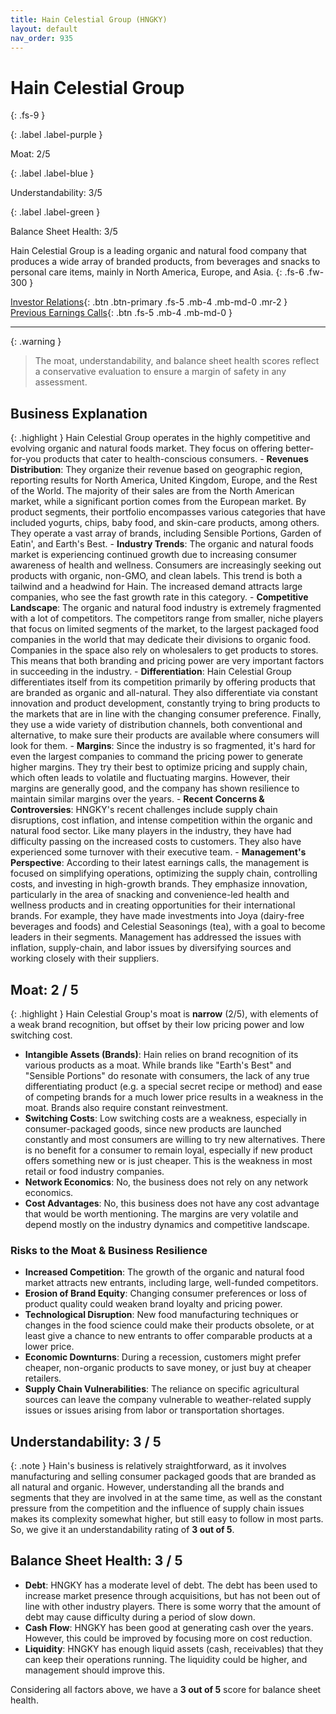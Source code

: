 ```yaml
---
title: Hain Celestial Group (HNGKY)
layout: default
nav_order: 935
---
```


# Hain Celestial Group
{: .fs-9 }

{: .label .label-purple }

Moat: 2/5

{: .label .label-blue }

Understandability: 3/5

{: .label .label-green }

Balance Sheet Health: 3/5

Hain Celestial Group is a leading organic and natural food company that produces a wide array of branded products, from beverages and snacks to personal care items, mainly in North America, Europe, and Asia.
{: .fs-6 .fw-300 }

[Investor Relations](https://www.google.com/search?q=HNGKY+investor+relations){: .btn .btn-primary .fs-5 .mb-4 .mb-md-0 .mr-2 }
[Previous Earnings Calls](https://discountingcashflows.com/company/HNGKY/transcripts/){: .btn .fs-5 .mb-4 .mb-md-0 }

---

{: .warning }
>The moat, understandability, and balance sheet health scores reflect a conservative evaluation to ensure a margin of safety in any assessment.



## Business Explanation
{: .highlight }
Hain Celestial Group operates in the highly competitive and evolving organic and natural foods market. They focus on offering better-for-you products that cater to health-conscious consumers.
    - **Revenues Distribution**: They organize their revenue based on geographic region, reporting results for North America, United Kingdom, Europe, and the Rest of the World. The majority of their sales are from the North American market, while a significant portion comes from the European market. By product segments, their portfolio encompasses various categories that have included yogurts, chips, baby food, and skin-care products, among others. They operate a vast array of brands, including Sensible Portions, Garden of Eatin', and Earth's Best. 
    - **Industry Trends**: The organic and natural foods market is experiencing continued growth due to increasing consumer awareness of health and wellness. Consumers are increasingly seeking out products with organic, non-GMO, and clean labels. This trend is both a tailwind and a headwind for Hain. The increased demand attracts large companies, who see the fast growth rate in this category.
    - **Competitive Landscape**: The organic and natural food industry is extremely fragmented with a lot of competitors. The competitors range from smaller, niche players that focus on limited segments of the market, to the largest packaged food companies in the world that may dedicate their divisions to organic food. Companies in the space also rely on wholesalers to get products to stores. This means that both branding and pricing power are very important factors in succeeding in the industry.
    - **Differentiation**: Hain Celestial Group differentiates itself from its competition primarily by offering products that are branded as organic and all-natural. They also differentiate via constant innovation and product development, constantly trying to bring products to the markets that are in line with the changing consumer preference. Finally, they use a wide variety of distribution channels, both conventional and alternative, to make sure their products are available where consumers will look for them.
     - **Margins**: Since the industry is so fragmented, it's hard for even the largest companies to command the pricing power to generate higher margins. They try their best to optimize pricing and supply chain, which often leads to volatile and fluctuating margins. However, their margins are generally good, and the company has shown resilience to maintain similar margins over the years.
    - **Recent Concerns & Controversies**: HNGKY's recent challenges include supply chain disruptions, cost inflation, and intense competition within the organic and natural food sector. Like many players in the industry, they have had difficulty passing on the increased costs to customers. They also have experienced some turnover with their executive team.
        - **Management's Perspective**: According to their latest earnings calls, the management is focused on simplifying operations, optimizing the supply chain, controlling costs, and investing in high-growth brands. They emphasize innovation, particularly in the area of snacking and convenience-led health and wellness products and in creating opportunities for their international brands. For example, they have made investments into Joya (dairy-free beverages and foods) and Celestial Seasonings (tea), with a goal to become leaders in their segments. Management has addressed the issues with inflation, supply-chain, and labor issues by diversifying sources and working closely with their suppliers.

## Moat: 2 / 5
{: .highlight }
Hain Celestial Group's moat is **narrow** (2/5), with elements of a weak brand recognition, but offset by their low pricing power and low switching cost.

*   **Intangible Assets (Brands)**: Hain relies on brand recognition of its various products as a moat. While brands like "Earth's Best" and "Sensible Portions" do resonate with consumers, the lack of any true differentiating product (e.g. a special secret recipe or method) and ease of competing brands for a much lower price results in a weakness in the moat. Brands also require constant reinvestment.
*   **Switching Costs**: Low switching costs are a weakness, especially in consumer-packaged goods, since new products are launched constantly and most consumers are willing to try new alternatives. There is no benefit for a consumer to remain loyal, especially if new product offers something new or is just cheaper. This is the weakness in most retail or food industry companies.
*   **Network Economics**: No, the business does not rely on any network economics.
*   **Cost Advantages**: No, this business does not have any cost advantage that would be worth mentioning. The margins are very volatile and depend mostly on the industry dynamics and competitive landscape.

### Risks to the Moat & Business Resilience
*   **Increased Competition**: The growth of the organic and natural food market attracts new entrants, including large, well-funded competitors.
*   **Erosion of Brand Equity**: Changing consumer preferences or loss of product quality could weaken brand loyalty and pricing power.
*   **Technological Disruption**: New food manufacturing techniques or changes in the food science could make their products obsolete, or at least give a chance to new entrants to offer comparable products at a lower price.
*   **Economic Downturns**: During a recession, customers might prefer cheaper, non-organic products to save money, or just buy at cheaper retailers.
*   **Supply Chain Vulnerabilities**: The reliance on specific agricultural sources can leave the company vulnerable to weather-related supply issues or issues arising from labor or transportation shortages.

## Understandability: 3 / 5
{: .note }
Hain's business is relatively straightforward, as it involves manufacturing and selling consumer packaged goods that are branded as all natural and organic. However, understanding all the brands and segments that they are involved in at the same time, as well as the constant pressure from the competition and the influence of supply chain issues makes its complexity somewhat higher, but still easy to follow in most parts. So, we give it an understandability rating of **3 out of 5**.

## Balance Sheet Health: 3 / 5
*  **Debt**: HNGKY has a moderate level of debt. The debt has been used to increase market presence through acquisitions, but has not been out of line with other industry players. There is some worry that the amount of debt may cause difficulty during a period of slow down.
*  **Cash Flow**: HNGKY has been good at generating cash over the years. However, this could be improved by focusing more on cost reduction.
*  **Liquidity**: HNGKY has enough liquid assets (cash, receivables) that they can keep their operations running. The liquidity could be higher, and management should improve this. 

Considering all factors above, we have a **3 out of 5** score for balance sheet health.